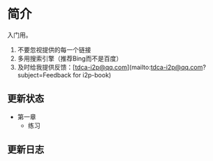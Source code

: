 # 简介

入门用。

1. 不要忽视提供的每一个链接
2. 多用搜索引擎（推荐Bing而不是百度）
3. 及时给我提供反馈：[tdca-i2p@qq.com](mailto:tdca-i2p@qq.com?subject=Feedback for i2p-book)

## 更新状态

 * 第一章
   + 练习

## 更新日志
